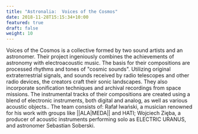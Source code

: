 ```yaml
---
title: "Astronalia:  Voices of the Cosmos"
date: 2018-11-28T15:15:34+10:00
featured: true
draft: false
weight: 10
---
```

Voices of the Cosmos is a collective formed by two sound artists and an astronomer. Their project ingeniously combines the achievements of astronomy with electroacoustic music. The basis for their compositions are processed rhythms and tones of "cosmic sounds". Utilizing original extraterrestrial signals, and sounds received by radio telescopes and other radio devices, the creators craft their sonic landscapes. They also incorporate sonification techniques and archival recordings from space missions. The instrumental tracks of their compositions are created using a blend of electronic instruments, both digital and analog, as well as various acoustic objects..
The team consists of: Rafał Iwański, a musician renowned for his work with groups like ||ALA|MEDA|| and HATI; Wojciech Zięba, a producer of acoustic instruments performing solo as ELECTRIC URANUS, and astronomer Sebastian Soberski.

